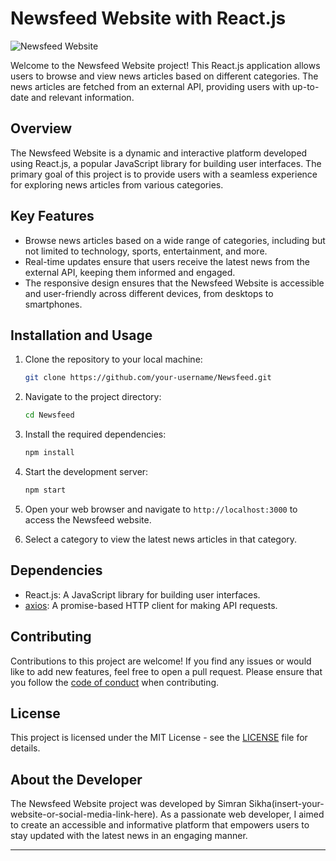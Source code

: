 # Newsfeed Website with React.js

![Newsfeed Website](https://i.imgur.com/s1mUArS.png) <!-- Add a screenshot or image URL -->

Welcome to the Newsfeed Website project! This React.js application allows users to browse and view news articles based on different categories. The news articles are fetched from an external API, providing users with up-to-date and relevant information.

## Overview

The Newsfeed Website is a dynamic and interactive platform developed using React.js, a popular JavaScript library for building user interfaces. The primary goal of this project is to provide users with a seamless experience for exploring news articles from various categories.

## Key Features

- Browse news articles based on a wide range of categories, including but not limited to technology, sports, entertainment, and more.
- Real-time updates ensure that users receive the latest news from the external API, keeping them informed and engaged.
- The responsive design ensures that the Newsfeed Website is accessible and user-friendly across different devices, from desktops to smartphones.


## Installation and Usage

1. Clone the repository to your local machine:

   ```bash
   git clone https://github.com/your-username/Newsfeed.git
   ```

2. Navigate to the project directory:

   ```bash
   cd Newsfeed
   ```

3. Install the required dependencies:

   ```bash
   npm install
   ```

4. Start the development server:

   ```bash
   npm start
   ```

5. Open your web browser and navigate to `http://localhost:3000` to access the Newsfeed website.

6. Select a category to view the latest news articles in that category.

## Dependencies

- React.js: A JavaScript library for building user interfaces.
- [axios](https://github.com/axios/axios): A promise-based HTTP client for making API requests.

## Contributing

Contributions to this project are welcome! If you find any issues or would like to add new features, feel free to open a pull request. Please ensure that you follow the [code of conduct](CODE_OF_CONDUCT.md) when contributing.

## License

This project is licensed under the MIT License - see the [LICENSE](LICENSE) file for details.

## About the Developer

The Newsfeed Website project was developed by Simran Sikha(insert-your-website-or-social-media-link-here). As a passionate web developer, I aimed to create an accessible and informative platform that empowers users to stay updated with the latest news in an engaging manner.

---



